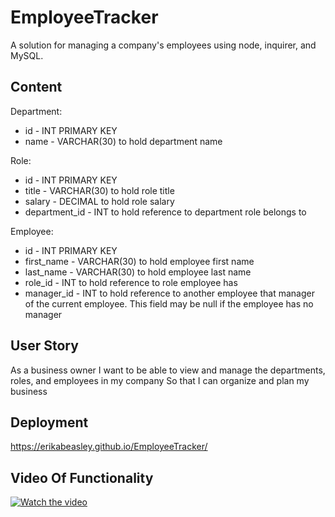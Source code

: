 # EmployeeTracker
A solution for managing a company's employees using node, inquirer, and MySQL.

## Content
Department:
- id - INT PRIMARY KEY
- name - VARCHAR(30) to hold department name

Role:
- id - INT PRIMARY KEY
- title -  VARCHAR(30) to hold role title
- salary -  DECIMAL to hold role salary
- department_id -  INT to hold reference to department role belongs to

Employee:
- id - INT PRIMARY KEY
- first_name - VARCHAR(30) to hold employee first name
- last_name - VARCHAR(30) to hold employee last name
- role_id - INT to hold reference to role employee has
- manager_id - INT to hold reference to another employee that manager of the current employee. This field may be null if the employee has no manager

## User Story
As a business owner
I want to be able to view and manage the departments, roles, and employees in my company
So that I can organize and plan my business


## Deployment
https://erikabeasley.github.io/EmployeeTracker/

## Video Of Functionality
[![Watch the video](#)](https://www.youtube.com/watch?v=s-GTWhQBSow)